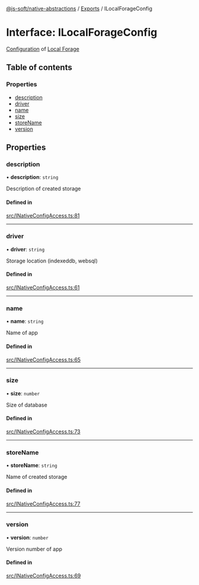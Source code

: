 [@js-soft/native-abstractions](../README.md) / [Exports](../modules.md) / ILocalForageConfig

# Interface: ILocalForageConfig

[Configuration](https://github.com/localForage/localForage#configuration) of [Local Forage](https://github.com/localForage/localForage)

## Table of contents

### Properties

- [description](ILocalForageConfig.md#description)
- [driver](ILocalForageConfig.md#driver)
- [name](ILocalForageConfig.md#name)
- [size](ILocalForageConfig.md#size)
- [storeName](ILocalForageConfig.md#storename)
- [version](ILocalForageConfig.md#version)

## Properties

### description

• **description**: `string`

Description of created storage

#### Defined in

[src/INativeConfigAccess.ts:81](https://github.com/js-soft/ts-native-access/blob/b144064/packages/abstractions/src/INativeConfigAccess.ts#L81)

___

### driver

• **driver**: `string`

Storage location (indexeddb, websql)

#### Defined in

[src/INativeConfigAccess.ts:61](https://github.com/js-soft/ts-native-access/blob/b144064/packages/abstractions/src/INativeConfigAccess.ts#L61)

___

### name

• **name**: `string`

Name of app

#### Defined in

[src/INativeConfigAccess.ts:65](https://github.com/js-soft/ts-native-access/blob/b144064/packages/abstractions/src/INativeConfigAccess.ts#L65)

___

### size

• **size**: `number`

Size of database

#### Defined in

[src/INativeConfigAccess.ts:73](https://github.com/js-soft/ts-native-access/blob/b144064/packages/abstractions/src/INativeConfigAccess.ts#L73)

___

### storeName

• **storeName**: `string`

Name of created storage

#### Defined in

[src/INativeConfigAccess.ts:77](https://github.com/js-soft/ts-native-access/blob/b144064/packages/abstractions/src/INativeConfigAccess.ts#L77)

___

### version

• **version**: `number`

Version number of app

#### Defined in

[src/INativeConfigAccess.ts:69](https://github.com/js-soft/ts-native-access/blob/b144064/packages/abstractions/src/INativeConfigAccess.ts#L69)
